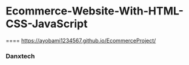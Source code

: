 # Ecommerce-Website-With-HTML-CSS-JavaScript

==== https://ayobami1234567.github.io/EcommerceProject/

### Danxtech
